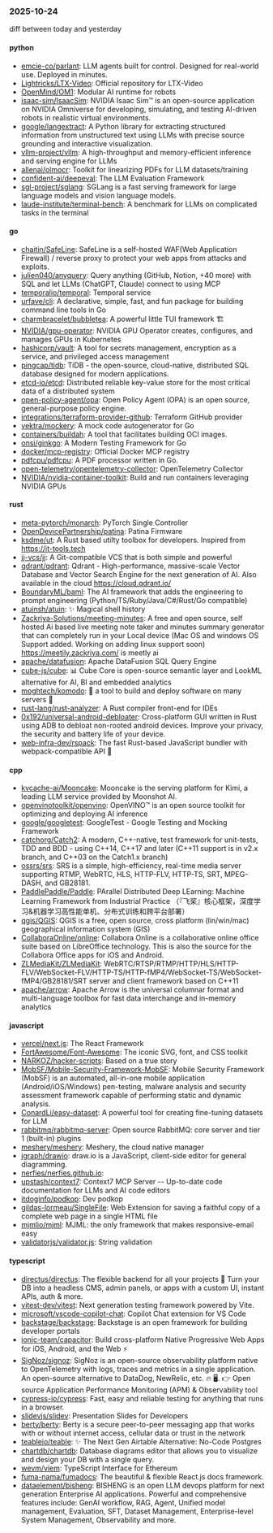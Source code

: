 ### 2025-10-24
diff between today and yesterday

#### python
* [emcie-co/parlant](https://github.com/emcie-co/parlant): LLM agents built for control. Designed for real-world use. Deployed in minutes.
* [Lightricks/LTX-Video](https://github.com/Lightricks/LTX-Video): Official repository for LTX-Video
* [OpenMind/OM1](https://github.com/OpenMind/OM1): Modular AI runtime for robots
* [isaac-sim/IsaacSim](https://github.com/isaac-sim/IsaacSim): NVIDIA Isaac Sim™ is an open-source application on NVIDIA Omniverse for developing, simulating, and testing AI-driven robots in realistic virtual environments.
* [google/langextract](https://github.com/google/langextract): A Python library for extracting structured information from unstructured text using LLMs with precise source grounding and interactive visualization.
* [vllm-project/vllm](https://github.com/vllm-project/vllm): A high-throughput and memory-efficient inference and serving engine for LLMs
* [allenai/olmocr](https://github.com/allenai/olmocr): Toolkit for linearizing PDFs for LLM datasets/training
* [confident-ai/deepeval](https://github.com/confident-ai/deepeval): The LLM Evaluation Framework
* [sgl-project/sglang](https://github.com/sgl-project/sglang): SGLang is a fast serving framework for large language models and vision language models.
* [laude-institute/terminal-bench](https://github.com/laude-institute/terminal-bench): A benchmark for LLMs on complicated tasks in the terminal

#### go
* [chaitin/SafeLine](https://github.com/chaitin/SafeLine): SafeLine is a self-hosted WAF(Web Application Firewall) / reverse proxy to protect your web apps from attacks and exploits.
* [julien040/anyquery](https://github.com/julien040/anyquery): Query anything (GitHub, Notion, +40 more) with SQL and let LLMs (ChatGPT, Claude) connect to using MCP
* [temporalio/temporal](https://github.com/temporalio/temporal): Temporal service
* [urfave/cli](https://github.com/urfave/cli): A declarative, simple, fast, and fun package for building command line tools in Go
* [charmbracelet/bubbletea](https://github.com/charmbracelet/bubbletea): A powerful little TUI framework 🏗
* [NVIDIA/gpu-operator](https://github.com/NVIDIA/gpu-operator): NVIDIA GPU Operator creates, configures, and manages GPUs in Kubernetes
* [hashicorp/vault](https://github.com/hashicorp/vault): A tool for secrets management, encryption as a service, and privileged access management
* [pingcap/tidb](https://github.com/pingcap/tidb): TiDB - the open-source, cloud-native, distributed SQL database designed for modern applications.
* [etcd-io/etcd](https://github.com/etcd-io/etcd): Distributed reliable key-value store for the most critical data of a distributed system
* [open-policy-agent/opa](https://github.com/open-policy-agent/opa): Open Policy Agent (OPA) is an open source, general-purpose policy engine.
* [integrations/terraform-provider-github](https://github.com/integrations/terraform-provider-github): Terraform GitHub provider
* [vektra/mockery](https://github.com/vektra/mockery): A mock code autogenerator for Go
* [containers/buildah](https://github.com/containers/buildah): A tool that facilitates building OCI images.
* [onsi/ginkgo](https://github.com/onsi/ginkgo): A Modern Testing Framework for Go
* [docker/mcp-registry](https://github.com/docker/mcp-registry): Official Docker MCP registry
* [pdfcpu/pdfcpu](https://github.com/pdfcpu/pdfcpu): A PDF processor written in Go.
* [open-telemetry/opentelemetry-collector](https://github.com/open-telemetry/opentelemetry-collector): OpenTelemetry Collector
* [NVIDIA/nvidia-container-toolkit](https://github.com/NVIDIA/nvidia-container-toolkit): Build and run containers leveraging NVIDIA GPUs

#### rust
* [meta-pytorch/monarch](https://github.com/meta-pytorch/monarch): PyTorch Single Controller
* [OpenDevicePartnership/patina](https://github.com/OpenDevicePartnership/patina): Patina Firmware
* [ksdme/ut](https://github.com/ksdme/ut): A Rust based utilty toolbox for developers. Inspired from https://it-tools.tech
* [jj-vcs/jj](https://github.com/jj-vcs/jj): A Git-compatible VCS that is both simple and powerful
* [qdrant/qdrant](https://github.com/qdrant/qdrant): Qdrant - High-performance, massive-scale Vector Database and Vector Search Engine for the next generation of AI. Also available in the cloud https://cloud.qdrant.io/
* [BoundaryML/baml](https://github.com/BoundaryML/baml): The AI framework that adds the engineering to prompt engineering (Python/TS/Ruby/Java/C#/Rust/Go compatible)
* [atuinsh/atuin](https://github.com/atuinsh/atuin): ✨ Magical shell history
* [Zackriya-Solutions/meeting-minutes](https://github.com/Zackriya-Solutions/meeting-minutes): A free and open source, self hosted Ai based live meeting note taker and minutes summary generator that can completely run in your Local device (Mac OS and windows OS Support added. Working on adding linux support soon) https://meetily.zackriya.com/ is meetly ai
* [apache/datafusion](https://github.com/apache/datafusion): Apache DataFusion SQL Query Engine
* [cube-js/cube](https://github.com/cube-js/cube): 📊 Cube Core is open-source semantic layer and LookML alternative for AI, BI and embedded analytics
* [moghtech/komodo](https://github.com/moghtech/komodo): 🦎 a tool to build and deploy software on many servers 🦎
* [rust-lang/rust-analyzer](https://github.com/rust-lang/rust-analyzer): A Rust compiler front-end for IDEs
* [0x192/universal-android-debloater](https://github.com/0x192/universal-android-debloater): Cross-platform GUI written in Rust using ADB to debloat non-rooted android devices. Improve your privacy, the security and battery life of your device.
* [web-infra-dev/rspack](https://github.com/web-infra-dev/rspack): The fast Rust-based JavaScript bundler with webpack-compatible API 🦀️

#### cpp
* [kvcache-ai/Mooncake](https://github.com/kvcache-ai/Mooncake): Mooncake is the serving platform for Kimi, a leading LLM service provided by Moonshot AI.
* [openvinotoolkit/openvino](https://github.com/openvinotoolkit/openvino): OpenVINO™ is an open source toolkit for optimizing and deploying AI inference
* [google/googletest](https://github.com/google/googletest): GoogleTest - Google Testing and Mocking Framework
* [catchorg/Catch2](https://github.com/catchorg/Catch2): A modern, C++-native, test framework for unit-tests, TDD and BDD - using C++14, C++17 and later (C++11 support is in v2.x branch, and C++03 on the Catch1.x branch)
* [ossrs/srs](https://github.com/ossrs/srs): SRS is a simple, high-efficiency, real-time media server supporting RTMP, WebRTC, HLS, HTTP-FLV, HTTP-TS, SRT, MPEG-DASH, and GB28181.
* [PaddlePaddle/Paddle](https://github.com/PaddlePaddle/Paddle): PArallel Distributed Deep LEarning: Machine Learning Framework from Industrial Practice （『飞桨』核心框架，深度学习&机器学习高性能单机、分布式训练和跨平台部署）
* [qgis/QGIS](https://github.com/qgis/QGIS): QGIS is a free, open source, cross platform (lin/win/mac) geographical information system (GIS)
* [CollaboraOnline/online](https://github.com/CollaboraOnline/online): Collabora Online is a collaborative online office suite based on LibreOffice technology. This is also the source for the Collabora Office apps for iOS and Android.
* [ZLMediaKit/ZLMediaKit](https://github.com/ZLMediaKit/ZLMediaKit): WebRTC/RTSP/RTMP/HTTP/HLS/HTTP-FLV/WebSocket-FLV/HTTP-TS/HTTP-fMP4/WebSocket-TS/WebSocket-fMP4/GB28181/SRT server and client framework based on C++11
* [apache/arrow](https://github.com/apache/arrow): Apache Arrow is the universal columnar format and multi-language toolbox for fast data interchange and in-memory analytics

#### javascript
* [vercel/next.js](https://github.com/vercel/next.js): The React Framework
* [FortAwesome/Font-Awesome](https://github.com/FortAwesome/Font-Awesome): The iconic SVG, font, and CSS toolkit
* [NARKOZ/hacker-scripts](https://github.com/NARKOZ/hacker-scripts): Based on a true story
* [MobSF/Mobile-Security-Framework-MobSF](https://github.com/MobSF/Mobile-Security-Framework-MobSF): Mobile Security Framework (MobSF) is an automated, all-in-one mobile application (Android/iOS/Windows) pen-testing, malware analysis and security assessment framework capable of performing static and dynamic analysis.
* [ConardLi/easy-dataset](https://github.com/ConardLi/easy-dataset): A powerful tool for creating fine-tuning datasets for LLM
* [rabbitmq/rabbitmq-server](https://github.com/rabbitmq/rabbitmq-server): Open source RabbitMQ: core server and tier 1 (built-in) plugins
* [meshery/meshery](https://github.com/meshery/meshery): Meshery, the cloud native manager
* [jgraph/drawio](https://github.com/jgraph/drawio): draw.io is a JavaScript, client-side editor for general diagramming.
* [nerfies/nerfies.github.io](https://github.com/nerfies/nerfies.github.io): 
* [upstash/context7](https://github.com/upstash/context7): Context7 MCP Server -- Up-to-date code documentation for LLMs and AI code editors
* [itdoginfo/podkop](https://github.com/itdoginfo/podkop): Dev podkop
* [gildas-lormeau/SingleFile](https://github.com/gildas-lormeau/SingleFile): Web Extension for saving a faithful copy of a complete web page in a single HTML file
* [mjmlio/mjml](https://github.com/mjmlio/mjml): MJML: the only framework that makes responsive-email easy
* [validatorjs/validator.js](https://github.com/validatorjs/validator.js): String validation

#### typescript
* [directus/directus](https://github.com/directus/directus): The flexible backend for all your projects 🐰 Turn your DB into a headless CMS, admin panels, or apps with a custom UI, instant APIs, auth & more.
* [vitest-dev/vitest](https://github.com/vitest-dev/vitest): Next generation testing framework powered by Vite.
* [microsoft/vscode-copilot-chat](https://github.com/microsoft/vscode-copilot-chat): Copilot Chat extension for VS Code
* [backstage/backstage](https://github.com/backstage/backstage): Backstage is an open framework for building developer portals
* [ionic-team/capacitor](https://github.com/ionic-team/capacitor): Build cross-platform Native Progressive Web Apps for iOS, Android, and the Web ⚡️
* [SigNoz/signoz](https://github.com/SigNoz/signoz): SigNoz is an open-source observability platform native to OpenTelemetry with logs, traces and metrics in a single application. An open-source alternative to DataDog, NewRelic, etc. 🔥 🖥. 👉 Open source Application Performance Monitoring (APM) & Observability tool
* [cypress-io/cypress](https://github.com/cypress-io/cypress): Fast, easy and reliable testing for anything that runs in a browser.
* [slidevjs/slidev](https://github.com/slidevjs/slidev): Presentation Slides for Developers
* [berty/berty](https://github.com/berty/berty): Berty is a secure peer-to-peer messaging app that works with or without internet access, cellular data or trust in the network
* [teableio/teable](https://github.com/teableio/teable): ✨ The Next Gen Airtable Alternative: No-Code Postgres
* [chartdb/chartdb](https://github.com/chartdb/chartdb): Database diagrams editor that allows you to visualize and design your DB with a single query.
* [wevm/viem](https://github.com/wevm/viem): TypeScript Interface for Ethereum
* [fuma-nama/fumadocs](https://github.com/fuma-nama/fumadocs): The beautiful & flexible React.js docs framework.
* [dataelement/bisheng](https://github.com/dataelement/bisheng): BISHENG is an open LLM devops platform for next generation Enterprise AI applications. Powerful and comprehensive features include: GenAI workflow, RAG, Agent, Unified model management, Evaluation, SFT, Dataset Management, Enterprise-level System Management, Observability and more.
